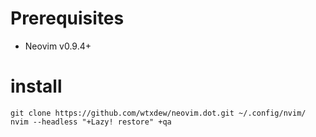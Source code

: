 # Prerequisites
- Neovim v0.9.4+

# install 
```
git clone https://github.com/wtxdew/neovim.dot.git ~/.config/nvim/
nvim --headless "+Lazy! restore" +qa
```
